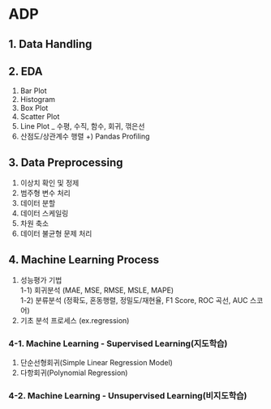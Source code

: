 # ADP
## 1. Data Handling

## 2. EDA
1) Bar Plot
2) Histogram
3) Box Plot
4) Scatter Plot
5) Line Plot _ 수평, 수직, 함수, 회귀, 꺾은선
6) 산점도/상관계수 행렬
+) Pandas Profiling

## 3. Data Preprocessing
1) 이상치 확인 및 정제
2) 범주형 변수 처리
3) 데이터 분할
4) 데이터 스케일링
5) 차원 축소
6) 데이터 불균형 문제 처리

## 4. Machine Learning Process
1) 성능평가 기법  
   1-1) 회귀분석 (MAE, MSE, RMSE, MSLE, MAPE)  
   1-2) 분류분석 (정확도, 혼동행렬, 정밀도/재현율, F1 Score, ROC 곡선, AUC 스코어)
2) 기초 분석 프로세스 (ex.regression)

### 4-1. Machine Learning - Supervised Learning(지도학습)
  1) 단순선형회귀(Simple Linear Regression Model)  
  2) 다항회귀(Polynomial Regression)

### 4-2. Machine Learning - Unsupervised Learning(비지도학습)
